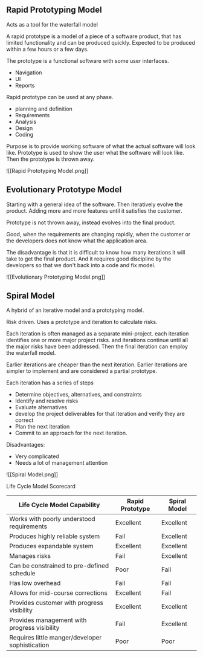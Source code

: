 
## Rapid Prototyping Model

Acts as a tool for the waterfall model

A rapid prototype is a model of a piece of a software product, that has limited functionality and can be produced quickly.
Expected to be produced within a few hours or a few days.

The prototype is a functional software with some user interfaces.
- Navigation
- UI
- Reports

Rapid prototype can be used at any phase.
- planning and definition
- Requirements
- Analysis
- Design
- Coding

Purpose is to provide working software of what the actual software will look like.
Prototype is used to show the user what the software will look like. Then the prototype is thrown away.

![[Rapid Prototyping Model.png]]

## Evolutionary Prototype Model

Starting with a general idea of the software. Then iteratively evolve the product.
Adding more and more features until it satisfies the customer.

Prototype is not thrown away, instead evolves into the final product.

Good, when the requirements are changing rapidly, when the customer or the developers does not know what the application area.

The disadvantage is that it is difficult to know how many iterations it will take to get the final product. And it requires good discipline by the developers so that we don't back into a code and fix model.

![[Evolutionary Prototyping Model.png]]

## Spiral Model

A hybrid of an iterative model and a prototyping model.

Risk driven.
Uses a prototype and iteration to calculate risks.

Each iteration is often managed as a separate mini-project.
each iteration identifies one or more major project risks.
and iterations continue until all the major risks have been addressed. Then the final iteration can employ the waterfall model.

Earlier iterations are cheaper than the next iteration.
Earlier iterations are simpler to implement and are considered a partial prototype.

Each iteration has a series of steps
- Determine objectives, alternatives, and constraints
- Identify and resolve risks
- Evaluate alternatives
- develop the project deliverables for that iteration and verify they are correct
- Plan the next iteration
- Commit to an approach for the next iteration.

Disadvantages:
- Very complicated
- Needs a lot of management attention


![[Spiral Model.png]]

Life Cycle Model Scorecard

| Life Cycle Model Capability                     | Rapid Prototype | Spiral Model |
| ----------------------------------------------- | --------------- | ------------ |
| Works with poorly understood requirements       | Excellent       | Excellent    |
| Produces highly reliable system                 | Fail            | Excellent    |
| Produces expandable system                      | Excellent       | Excellent    |
| Manages risks                                   | Fail            | Excellent    |
| Can be constrained to pre-defined schedule      | Poor            | Fail         |
| Has low overhead                                | Fail            | Fail         |
| Allows for mid-course corrections               | Excellent       | Fail         |
| Provides customer with progress visibility      | Excellent       | Excellent    |
| Provides management with progress visibility    | Fail            | Excellent    |
| Requires little manger/developer sophistication | Poor            | Poor         |
